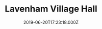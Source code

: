 ---
date: 2019-06-20T17:23:18.000Z
title: Lavenham Village Hall
latitude: 52.10661391162832
longitude: 0.7942392596291887
category: checkin
---